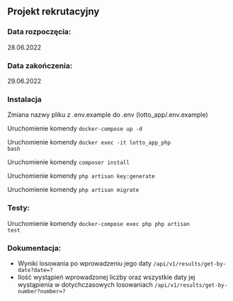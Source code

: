 ## Projekt rekrutacyjny

### Data rozpoczęcia:

28.06.2022

### Data zakończenia:

29.06.2022

### Instalacja

Zmiana nazwy pliku z .env.example do .env (lotto_app/.env.example)

Uruchomienie komendy <code>docker-compose up -d</code>

Uruchomienie komendy <code>docker exec -it lotto_app_php bash</code>

Uruchomienie komendy <code>composer install</code>

Uruchomienie komendy <code>php artisan key:generate</code>

Uruchomienie komendy <code>php artisan migrate</code>

### Testy:

Uruchomienie komendy <code>docker-compose exec php php artisan test</code>


### Dokumentacja:

- Wyniki losowania po wprowadzeniu jego daty <code>/api/v1/results/get-by-date?date=?</code>
- Ilość wystąpień wprowadzonej liczby oraz wszystkie daty jej wystąpienia w dotychczasowych losowaniach <code>/api/v1/results/get-by-number?number=?</code>
